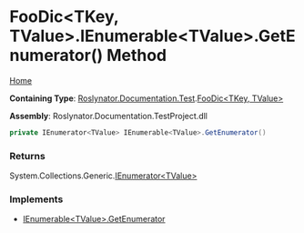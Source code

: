 <a name="_Top"></a>

# FooDic\<TKey, TValue>\.IEnumerable\<TValue>\.GetEnumerator\(\) Method

[Home](../../../../../README.md#_Top)

**Containing Type**: [Roslynator.Documentation.Test](../../README.md#_Top)\.[FooDic\<TKey, TValue>](../README.md#_Top)

**Assembly**: Roslynator\.Documentation\.TestProject\.dll

```csharp
private IEnumerator<TValue> IEnumerable<TValue>.GetEnumerator()
```

### Returns

System\.Collections\.Generic\.[IEnumerator\<TValue>](https://docs.microsoft.com/en-us/dotnet/api/system.collections.generic.ienumerator-1)

### Implements

* [IEnumerable\<TValue>.GetEnumerator](https://docs.microsoft.com/en-us/dotnet/api/system.collections.generic.ienumerable-1.getenumerator)
